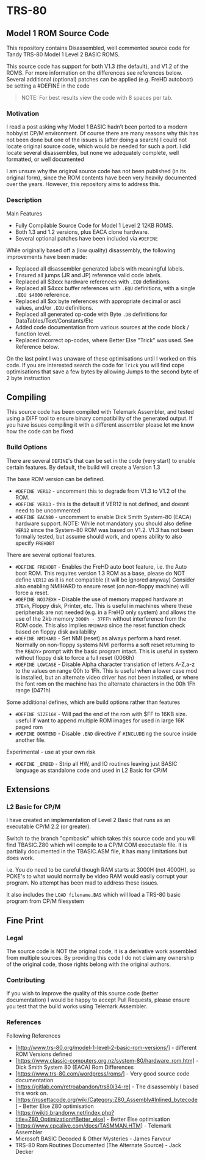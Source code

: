 # TRS-80

## Model 1 ROM Source Code

This repository contains Disassembled, well commented source code for Tandy TRS-80 Model 1 Level 2 BASIC ROMS. 

This source code has support for both V1.3 (the default), and V1.2 of the ROMS. For more information on the 
differences see references below. Several additional (optional) patches can be applied (e.g. FreHD autoboot)
be setting a #DEFINE in the code

> NOTE: For best results view the code with 8 spaces per tab.

### Motivation

I read a post asking why Model 1 BASIC hadn’t been ported to a modern hobbyist CP/M environment. Of course there are 
many reasons why this has not been done but one of the issues is (after doing a search) I could not locate original 
source code, which would be needed for such a port. I did locate several disassembles, but none we adequately 
complete, well formatted, or well documented

I am unsure why the original source code has not been published (in its original form), since the ROM contents have 
been very heavily documented over the years. However, this repository aims to address this.

### Description

Main Features
* Fully Compilable Source Code for Model 1 Level 2 12KB ROMS.
* Both 1.3 and 1.2 versions, plus EACA clone hardware.
* Several optional patches have been included via `#DEFINE`

While originally based off a (low quality) disassembly, the following improvements have been made: 
* Replaced all disassembler generated labels with meaningful labels.
* Ensured all jumps (JR and JP) reference valid code labels.
* Replaced all $3xxx hardware references with `.EQU` definitions.
* Replaced all $4xxx buffer references with `.EQU` definitions, with a single `.EQU $4000` reference.
* Replaced all $xx byte references with appropriate decimal or ascii values, and/or `.EQU` definitions.
* Replaced all generated op-code with Byte `.DB` definitions for DataTables/Text/Constants/Etc
* Added code documentation from various sources at the code block / function level.
* Replaced incorrect op-codes, where Better Else "Trick" was used. See Reference below.

On the last point I was unaware of these optimisations until I worked on this code.
If you are interested search the code for `Trick` you will find cope optimisations
that save a few bytes by allowing Jumps to the second byte of 2 byte instruction

## Compiling

This source code has been compiled with Telemark Assembler, and tested using a DIFF tool to ensure binary
compatibility of the generated output. If you have issues compiling it with a different assembler
please let me know how the code can be fixed

### Build Options

There are several `DEFINE`'s that can be set in the code (very start) to enable certain features.
By default, the build will create a Version 1.3

The base ROM version can be defined.
* `#DEFINE VER12` - uncomment this to degrade from V1.3 to V1.2 of the ROM.
* `#DEFINE VER13` - this is the default if VER12 is not defined, and doesnt need to be uncommented
* `#DEFINE EACA80` - uncomment to enable Dick Smith System-80 (EACA) hardware support. 
  NOTE: While not mandatory you should also define `VER12` since the System-80 ROM was based on V1.2.
  V1.3 has not been formally tested, but assume should work, and opens ability to also specify `FREHDBT`  

There are several optional features.
* `#DEFINE FREHDBT` - Enables the FreHD auto boot feature, i.e. the Auto boot ROM. This requires version 1.3 
  ROM as a base, please do NOT define `VER12` as it is not compatible (it will be ignored anyway) 
  Consider also enabling NMIHARD to ensure reset (on non-floppy machine) will force a reset.
* `#DEFINE NO37EXH` - Disable the use of memory mapped hardware at `37Exh`, Floppy disk, Printer, etc.
  This is useful in machines where these peripherals are not needed (e.g. in a FreHD only system)
  and allows the use of the 2kb memory `3000h - 37FFh` without interference from the ROM code. 
  This also implies `NMIHARD` since the reset function check based on floppy disk availability
* `#DEFINE NMIHARD` - Set NMI (reset) as always perform a hard reset. Normally on non-floppy systems NMI performs
  a soft reset returning to the `READY>` prompt with the basic program intact. This is useful in system without 
  floppy disk to force a full reset (0066h)
* `#DEFINE LOWCASE` - Disable Alpha character translation of letters A-Z,a-z to the values on range 00h to 1Fh. 
  This is useful when a lower case mod is installed, but an alternate video driver has not been installed, 
  or where the font rom on the machine has the alternate characters in the 00h 1Fh range (0471h)

Some additional defines, which are build options rather than features
* `#DEFINE SIZE16K` - Will pad the end of the rom with $FF to 16KB size. useful if want to append multiple ROM 
  images for used in large 16K paged rom
* `#DEFINE DONTEND` - Disable `.END` directive if `#INCLUDE`ing the source inside another file.

Experimental - use at your own risk
* `#DEFINE _EMBED` - Strip all HW, and IO routines leaving just BASIC language as standalone code
  and used in L2 Basic for CP/M

## Extensions

### L2 Basic for CP/M

I have created an implementation of Level 2 Basic that runs as an executable CP/M 2.2 (or greater). 

Switch to the branch "cpmbasic" which takes this source code and you will find TBASIC.Z80 which will
compile to a CP/M COM executable file. It is partially documented in the TBASIC.ASM file, it has many
limitations but does work. 

i.e. You do need to be careful though RAM starts at 3000H (not 4000H), so POKE's to what would normally be video
RAM would easily corrupt your program. No attempt has been mad to address these issues. 

It also includes the `LOAD filename.BAS` which will load a TRS-80 basic program from CP/M filesystem

## Fine Print

### Legal

The source code is NOT the original code, it is a derivative work assembled from multiple sources.
By providing this code I do not claim any ownership of the original code, those rights belong with
the original authors.

### Contributing

If you wish to improve the quality of this source code (better documentation) I  would be happy to accept Pull Requests,
please ensure you test that the build works using Telemark Assembler.

### References

Following References
* [http://www.trs-80.org/model-1-level-2-basic-rom-versions/] - different ROM Versions defined
* [https://www.classic-computers.org.nz/system-80/hardware_rom.htm] - Dick Smith System 80 (EACA) Rom Differences
* [https://www.trs-80.com/wordpress/roms/] - Very good source code documentation
* [https://gitlab.com/retroabandon/trs80i34-re] - The disassembly I based this work on.
* [https://rosettacode.org/wiki/Category:Z80_Assembly#Inlined_bytecode] - Better Else Z80 optimisation
* [https://wikiti.brandonw.net/index.php?title=Z80_Optimization#Better_else] - Better Else optimisation
* [https://www.cpcalive.com/docs/TASMMAN.HTM] - Telemark Assembler
* Microsoft BASIC Decoded & Other Mysteries - James Farvour
* TRS-80 Rom Routines Documented (The Alternate Source) - Jack Decker
